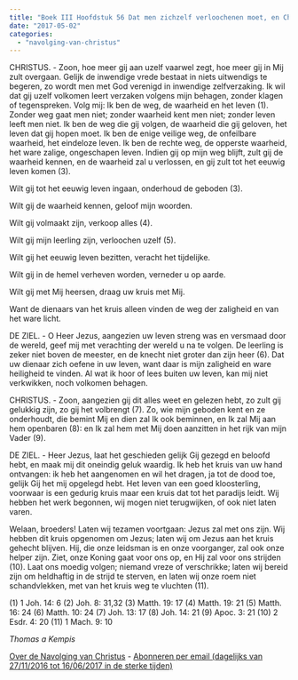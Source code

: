 ```yaml
---
title: "Boek III Hoofdstuk 56 Dat men zichzelf verloochenen moet, en Christus navolgen door het kruis"
date: "2017-05-02"
categories: 
  - "navolging-van-christus"
---
```


CHRISTUS. - Zoon, hoe meer gij aan uzelf vaarwel zegt, hoe meer gij in Mij zult overgaan. Gelijk de inwendige vrede bestaat in niets uitwendigs te begeren, zo wordt men met God verenigd in inwendige zelfverzaking. Ik wil dat gij uzelf volkomen leert verzaken volgens mijn behagen, zonder klagen of tegenspreken. Volg mij: Ik ben de weg, de waarheid en het leven (1). Zonder weg gaat men niet; zonder waarheid kent men niet; zonder leven leeft men niet. Ik ben de weg die gij volgen, de waarheid die gij geloven, het leven dat gij hopen moet. Ik ben de enige veilige weg, de onfeilbare waarheid, het eindeloze leven. Ik ben de rechte weg, de opperste waarheid, het ware zalige, ongeschapen leven. Indien gij op mijn weg blijft, zult gij de waarheid kennen, en de waarheid zal u verlossen, en gij zult tot het eeuwig leven komen (3).

Wilt gij tot het eeuwig leven ingaan, onderhoud de geboden (3).

Wilt gij de waarheid kennen, geloof mijn woorden.

Wilt gij volmaakt zijn, verkoop alles (4).

Wilt gij mijn leerling zijn, verloochen uzelf (5).

Wilt gij het eeuwig leven bezitten, veracht het tijdelijke.

Wilt gij in de hemel verheven worden, verneder u op aarde.

Wilt gij met Mij heersen, draag uw kruis met Mij.

Want de dienaars van het kruis alleen vinden de weg der zaligheid en van het ware licht.

DE ZIEL. - O Heer Jezus, aangezien uw leven streng was en versmaad door de wereld, geef mij met verachting der wereld u na te volgen. De leerling is zeker niet boven de meester, en de knecht niet groter dan zijn heer (6). Dat uw dienaar zich oefene in uw leven, want daar is mijn zaligheid en ware heiligheid te vinden. Al wat ik hoor of lees buiten uw leven, kan mij niet verkwikken, noch volkomen behagen.

CHRISTUS. - Zoon, aangezien gij dit alles weet en gelezen hebt, zo zult gij gelukkig zijn, zo gij het volbrengt (7). Zo, wie mijn geboden kent en ze onderhoudt, die bemint Mij en dien zal Ik ook beminnen, en Ik zal Mij aan hem openbaren (8): en Ik zal hem met Mij doen aanzitten in het rijk van mijn Vader (9).

DE ZIEL. - Heer Jezus, laat het geschieden gelijk Gij gezegd en beloofd hebt, en maak mij dit oneindig geluk waardig. Ik heb het kruis van uw hand ontvangen: ik heb het aangenomen en wil het dragen, ja tot de dood toe, gelijk Gij het mij opgelegd hebt. Het leven van een goed kloosterling, voorwaar is een gedurig kruis maar een kruis dat tot het paradijs leidt. Wij hebben het werk begonnen, wij mogen niet terugwijken, of ook niet laten varen.

Welaan, broeders! Laten wij tezamen voortgaan: Jezus zal met ons zijn. Wij hebben dit kruis opgenomen om Jezus; laten wij om Jezus aan het kruis gehecht blijven. Hij, die onze leidsman is en onze voorganger, zal ook onze helper zijn. Ziet, onze Koning gaat voor ons op, en Hij zal voor ons strijden (10). Laat ons moedig volgen; niemand vreze of verschrikke; laten wij bereid zijn om heldhaftig in de strijd te sterven, en laten wij onze roem niet schandvlekken, met van het kruis weg te vluchten (11).

(1) 1 Joh. 14: 6 (2) Joh. 8: 31,32 (3) Matth. 19: 17 (4) Matth. 19: 21 (5) Matth. 16: 24 (6) Matth. 10: 24 (7) Joh. 13: 17 (8) Joh. 14: 21 (9) Apoc. 3: 21 (10) 2 Esdr. 4: 20 (11) 1 Mach. 9: 10

_Thomas a Kempis_

[Over de Navolging van Christus](/blog/de-navolging-van-christus-in-de-sterke-tijden/) - [Abonneren per email (dagelijks van 27/11/2016 tot 16/06/2017 in de sterke tijden)](http://eepurl.com/cg9VGT)
